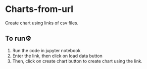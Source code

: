 # Charts-from-url
Create chart using links of csv files.

## To run⚙️
1. Run the code in jupyter notebook
2. Enter the link, then click on load data button
3. Then, click on create chart button to create chart using the link.
